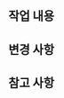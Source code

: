 ## 작업 내용

<!-- 작업 내용을 간단하게 적어주세요. -->

## 변경 사항

<!-- 변경된 코드나 파일의 목록을 적어주세요. -->

## 참고 사항

<!-- PR과 관련된 참고 사항을 적어주세요. -->
